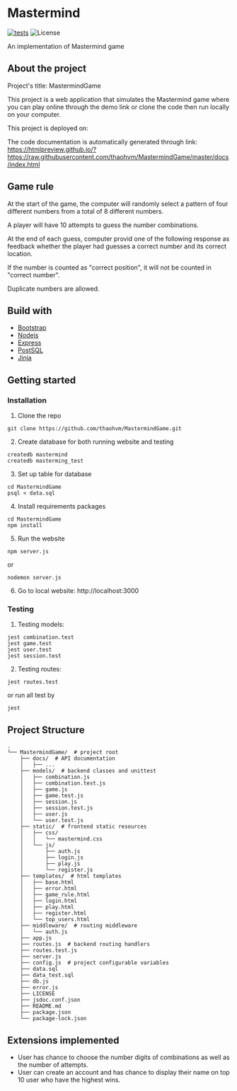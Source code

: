 # Mastermind

[![tests](https://github.com/thaohvm/MastermindGame/actions/workflows/node.js.yml/badge.svg)](https://github.com/thaohvm/MastermindGame/actions/workflows/node.js.yml)
![License](https://img.shields.io/github/license/thaohvm/MastermindGame)

An implementation of Mastermind game

## About the project

Project's title: MastermindGame

This project is a web application that simulates the Mastermind game where you can play online through the demo link or clone the code then run locally on your computer.

This project is deployed on:

The code documentation is automatically generated through link: https://htmlpreview.github.io/?https://raw.githubusercontent.com/thaohvm/MastermindGame/master/docs/index.html

## Game rule

At the start of the game, the computer will randomly select a pattern of four different numbers from a total of 8 different numbers.

A player will have 10 attempts to guess the number combinations.

At the end of each guess, computer provid one of the following response as feedback whether the player had guesses a correct number and its correct location.

If the number is counted as "correct position", it will not be counted in "correct number".

Duplicate numbers are allowed.

## Build with

* [Bootstrap](https://getbootstrap.com)
* [Nodejs](https://nodejs.dev)
* [Express](https://expressjs.com/en/5x/api.html)
* [PostSQL](https://www.postgresql.org/)
* [Jinja](https://jinja2docs.readthedocs.io/en/stable/)

## Getting started
### Installation
1. Clone the repo
```
git clone https://github.com/thaohvm/MastermindGame.git
```
2. Create database for both running website and testing
```
createdb mastermind
createdb masterming_test
```
3. Set up table for database
```
cd MastermindGame
psql < data.sql
```
4. Install requirements packages
```
cd MastermindGame
npm install
```
5. Run the website
```
npm server.js
```
or
```
nodemon server.js
```
6. Go to local website: http://localhost:3000

### Testing
1. Testing models:
```
jest combination.test
jest game.test
jest user.test
jest session.test
```
2. Testing routes:
```
jest routes.test
```

or run all test by

```
jest
```

## Project Structure

```
.
└── MastermindGame/  # project root
    ├── docs/  # API documentation
    │   ├── ...
    ├── models/  # backend classes and unittest
    │   ├── combination.js
    │   ├── combination.test.js
    │   ├── game.js
    │   ├── game.test.js
    │   ├── session.js
    │   ├── session.test.js
    │   ├── user.js
    │   └── user.test.js
    ├── static/  # frontend static resources
    │   ├── css/
    │   │   └── mastermind.css
    │   └── js/
    │       ├── auth.js
    │       ├── login.js
    │       ├── play.js
    │       └── register.js
    ├── templates/  # html templates
    │   ├── base.html
    │   ├── error.html
    │   ├── game_rule.html
    │   ├── login.html
    │   ├── play.html
    │   ├── register.html
    │   └── top_users.html
    ├── middleware/  # routing middleware
    │   └── auth.js
    ├── app.js
    ├── routes.js  # backend routing handlers
    ├── routes.test.js
    ├── server.js
    ├── config.js  # project configurable variables
    ├── data.sql
    ├── data_test.sql
    ├── db.js
    ├── error.js
    ├── LICENSE
    ├── jsdoc.conf.json
    ├── README.md
    ├── package.json
    └── package-lock.json
```

## Extensions implemented

- User has chance to choose the number digits of combinations as well as the number of attempts.
- User can create an account and has chance to display their name on top 10 user who have the highest wins.
